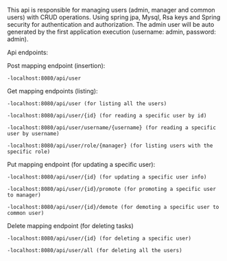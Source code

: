 This api is responsible for managing users (admin, manager and common users) with CRUD operations.
Using spring jpa, Mysql, Rsa keys and Spring security for authentication and authorization.
The admin user will be auto generated by the first application execution (username: admin, password: admin).

Api endpoints:

Post mapping endpoint (insertion):

    -localhost:8080/api/user

Get mapping endpoints (listing):

    -localhost:8080/api/user (for listing all the users)

    -localhost:8080/api/user/{id} (for reading a specific user by id)

    -localhost:8080/api/user/username/{username} (for reading a specific user by username)

    -localhost:8080/api/user/role/{manager} (for listing users with the specific role)

Put mapping endpoint (for updating a specific user):

    -localhost:8080/api/user/{id} (for updating a specific user info)

    -localhost:8080/api/user/{id}/promote (for promoting a specific user to manager)

    -localhost:8080/api/user/{id}/demote (for demoting a specific user to common user)

Delete mapping endpoint (for deleting tasks)

    -localhost:8080/api/user/{id} (for deleting a specific user)
    
    -localhost:8080/api/user/all (for deleting all the users)